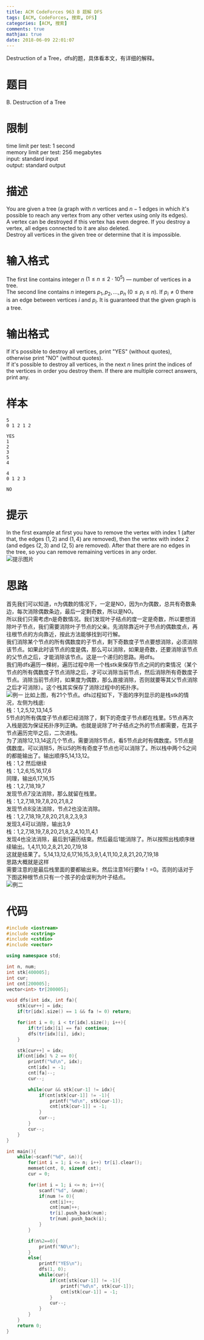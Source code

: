 ```yaml
---
title: ACM CodeForces 963 B 题解 DFS
tags: [ACM, CodeForces, 搜索, DFS]
categories: [ACM, 搜索]
comments: true
mathjax: true
date: 2018-06-09 22:01:07
---
```

Destruction of a Tree，dfs的题，具体看本文，有详细的解释。  

<!-- more -->

# 题目
B. Destruction of a Tree  

# 限制
time limit per test: 1 second  
memory limit per test: 256 megabytes  
input: standard input  
output: standard output  

# 描述
You are given a tree (a graph with $n$ vertices and $n-1$ edges in which it's possible to reach any vertex from any other vertex using only its edges).  
A vertex can be destroyed if this vertex has even degree. If you destroy a vertex, all edges connected to it are also deleted.  
Destroy all vertices in the given tree or determine that it is impossible.  

# 输入格式
The first line contains integer $n$ $(1 \le n \le 2 \cdot 10^5)$ — number of vertices in a tree.  
The second line contains $n$ integers $p_1,p_2,...,p_n$ $(0 \le p_i \le n)$. If $p_i \ne 0$ there is an edge between vertices $i$ and $p_i$. It is guaranteed that the given graph is a tree.  

# 输出格式
If it's possible to destroy all vertices, print "YES" (without quotes), otherwise print "NO" (without quotes).  
If it's possible to destroy all vertices, in the next $n$ lines print the indices of the vertices in order you destroy them. If there are multiple correct answers, print any.  

# 样本
```
5
0 1 2 1 2
```
```
YES
1
2
3
5
4
```
```
4
0 1 2 3
```
```
NO
```

# 提示
In the first example at first you have to remove the vertex with index $1$ (after that, the edges $(1, 2)$ and $(1, 4)$ are removed), then the vertex with index $2$ (and edges $(2, 3)$ and $(2, 5)$ are removed). After that there are no edges in the tree, so you can remove remaining vertices in any order.  
![提示图片](http://images.yunhao.space/pica/acm-cf-963b-dfs/note.png)

# 思路
首先我们可以知道，n为偶数的情况下，一定是NO，因为n为偶数，总共有奇数条边，每次消除偶数条边，最后一定剩奇数，所以是NO。  
所以我们只需考虑n是奇数情况。我们发现叶子结点的度一定是奇数，所以要想消除叶子节点，我们需要消除叶子节点的父亲。先消除靠近叶子节点的偶数度点，再往根节点的方向靠近，按此方法能够找到可行解。  
我们消除某个节点的所有偶数度的子节点，剩下奇数度子节点要想消除，必须消除该节点。如果此时该节点的度是偶，那么可以消除，如果是奇数，还要消除该节点的父节点之后，才能消除该节点。这是一个递归的思路。用dfs。  
我们用dfs遍历一棵树，遍历过程中用一个栈stk来保存节点之间的约束情况（某个节点的所有偶数度子节点消除之后，才可以消除当前节点，然后消除所有奇数度子节点。消除当前节点时，如果度为偶数，那么直接消除，否则就要等其父节点消除之后才可消除）。这个栈其实保存了消除过程中的拓扑序。  
![例一](http://images.yunhao.space/pica/acm-cf-963b-dfs/normal.png)
比如上图，有21个节点。dfs过程如下，下面的序列显示的是栈stk的情况，左侧为栈底:  
栈：1,2,5,12,13,14,5  
5节点的所有偶度子节点都已经消除了，剩下的奇度子节点都在栈里。5节点再次入栈是因为保证拓扑序列正确。也就是说除了叶子结点之外的节点都需要，在其子节点遍历完毕之后，二次进栈。  
为了消除12,13,14这几个节点，需要消除5节点，看5节点此时有偶数度。5节点是偶数度。可以消除5，所以5的所有奇度子节点也可以消除了。所以栈中两个5之间的都能输出了。输出顺序5,14,13,12。  
栈：1,2
然后继续  
栈：1,2,6,15,16,17,6  
同理，输出6,17,16,15  
栈：1,2,7,18,19,7  
发现节点7没法消除，那么就留在栈里。  
栈：1,2,7,18,19,7,8,20,21,8,2  
发现节点8没法消除，节点2也没法消除。  
栈：1,2,7,18,19,7,8,20,21,8,2,3,9,3  
发现3,4可以消除，输出3,9  
栈：1,2,7,18,19,7,8,20,21,8,2,4,10,11,4,1  
发现4也没法消除，最后到1遍历结束。然后最后1能消除了。所以按照出栈顺序继续输出。1,4,11,10,2,8,21,20,7,19,18  
这就是结果了。5,14,13,12,6,17,16,15,3,9,1,4,11,10,2,8,21,20,7,19,18  
思路大概就是这样  
需要注意的是最后栈里面的要都输出来。然后注意16行要fa！=0。否则的话对于下图这种根节点只有一个孩子的会误判为叶子结点。  
![例二](http://images.yunhao.space/pica/acm-cf-963b-dfs/special.png)

# 代码
```c++
#include <iostream>
#include <cstring>
#include <cstdio>
#include <vector>

using namespace std;

int n, num;
int stk[400005];
int cur;
int cnt[200005];
vector<int> tr[200005];

void dfs(int idx, int fa){
    stk[cur++] = idx;
    if(tr[idx].size() == 1 && fa != 0) return;

    for(int i = 0; i < tr[idx].size(); i++){
        if(tr[idx][i] == fa) continue;
        dfs(tr[idx][i], idx);
    }

    stk[cur++] = idx;
    if(cnt[idx] % 2 == 0){
        printf("%d\n", idx);
        cnt[idx] = -1;
        cnt[fa]--;
        cur--;

        while(cur && stk[cur-1] != idx){
            if(cnt[stk[cur-1]] != -1){
                printf("%d\n", stk[cur-1]);
                cnt[stk[cur-1]] = -1;
            }
            cur--;
        }
        cur--;
    }
}

int main(){
    while(~scanf("%d", &n)){
        for(int i = 1; i <= n; i++) tr[i].clear();
        memset(cnt, 0, sizeof cnt);
        cur = 0;

        for(int i = 1; i <= n; i++){
            scanf("%d", &num);
            if(num != 0){
                cnt[i]++;
                cnt[num]++;
                tr[i].push_back(num);
                tr[num].push_back(i);
            }
        }

        if(n%2==0){
            printf("NO\n");
        }
        else{
            printf("YES\n");
            dfs(1, 0);
            while(cur){
                if(cnt[stk[cur-1]] != -1){
                    printf("%d\n", stk[cur-1]);
                    cnt[stk[cur-1]] = -1;
                }
                cur--;
            }
        }
    }
    return 0;
}

```